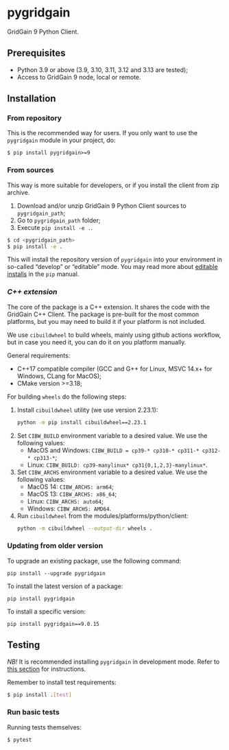 # pygridgain
GridGain 9 Python Client.

## Prerequisites

- Python 3.9 or above (3.9, 3.10, 3.11, 3.12 and 3.13 are tested);
- Access to GridGain 9 node, local or remote.

## Installation

### From repository
This is the recommended way for users. If you only want to use the `pygridgain` module in your project, do:
```
$ pip install pygridgain>=9
```

### From sources
This way is more suitable for developers, or if you install the client from zip archive.
1. Download and/or unzip GridGain 9 Python Client sources to `pygridgain_path`;
2. Go to `pygridgain_path` folder;
3. Execute `pip install -e .`.

```bash
$ cd <pygridgain_path>
$ pip install -e .
```

This will install the repository version of `pygridgain` into your environment in so-called “develop” or “editable”
mode. You may read more about [editable installs](https://pip.pypa.io/en/stable/reference/pip_install/#editable-installs)
in the `pip` manual.

### *C++ extension*

The core of the package is a C++ extension. It shares the code with the GridGain C++ Client. The package is pre-built
for the most common platforms, but you may need to build it if your platform is not included.

We use `cibuildwheel` to build wheels, mainly using github actions workflow, but in case you need it, you can do it on
you platform manually.

General requirements:
- C++17 compatible compiler (GCC and G++ for Linux, MSVC 14.x+ for Windows, CLang for MacOS);
- CMake version >=3.18;

For building `wheels` do the following steps:
1. Install `cibuildwheel` utility (we use version 2.23.1):
   ```bash
   python -m pip install cibuildwheel==2.23.1
   ```
2. Set `CIBW_BUILD` environment variable to a desired value. We use the following values:
   - MacOS and Windows: `CIBW_BUILD = cp39-* cp310-* cp311-* cp312-* cp313-*`;
   - Linux: `CIBW_BUILD: cp39-manylinux* cp31{0,1,2,3}-manylinux*`.
3. Set `CIBW_ARCHS` environment variable to a desired value. We use the following values:
   - MacOS 14: `CIBW_ARCHS: arm64`;
   - MacOS 13: `CIBW_ARCHS: x86_64`;
   - Linux: `CIBW_ARCHS: auto64`;
   - Windows: `CIBW_ARCHS: AMD64`.
4. Run `cibuildwheel` from the modules/platforms/python/client:
   ```bash
   python -m cibuildwheel --output-dir wheels .
   ```

### Updating from older version

To upgrade an existing package, use the following command:
```
pip install --upgrade pygridgain
```

To install the latest version of a package:

```
pip install pygridgain
```

To install a specific version:

```
pip install pygridgain==9.0.15
```

## Testing
*NB!* It is recommended installing `pygridgain` in development mode.
Refer to [this section](#from-sources) for instructions.

Remember to install test requirements:
```bash
$ pip install .[test]
```

### Run basic tests
Running tests themselves:
```bash
$ pytest
```

